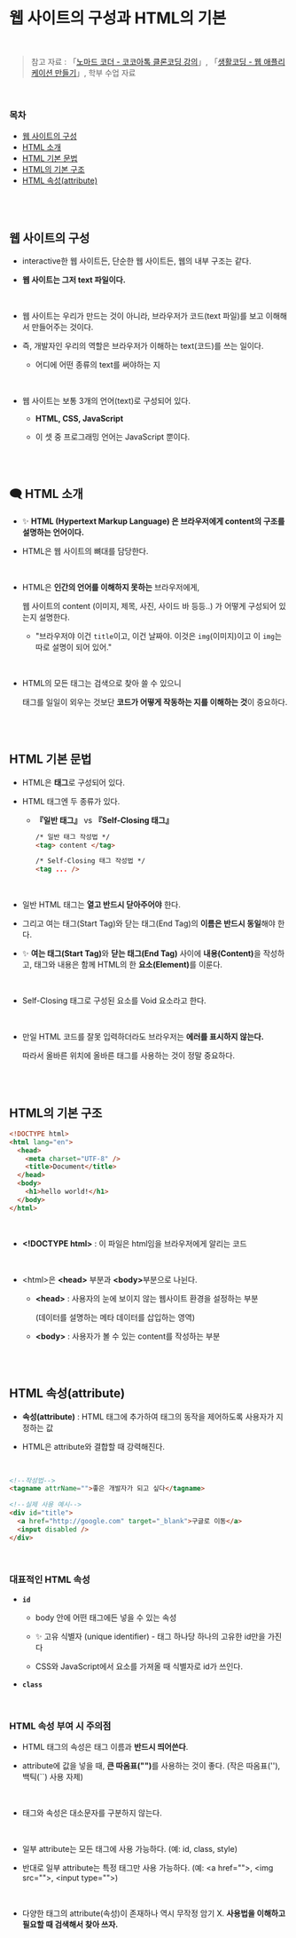 # 웹 사이트의 구성과 HTML의 기본

<br/>

> 참고 자료 : 「<a href="https://nomadcoders.co/kokoa-clone" target="_blank">노마드 코더 - 코코아톡 클론코딩 강의</a>」, 「<a href="https://youtube.com/playlist?list=PLuHgQVnccGMAE4Sn_SYvMw5-qEADJcU-X">생활코딩 - 웹 애플리케이션 만들기</a>」, 학부 수업 자료

<br/>

### 목차

- <a href="https://github.com/SangYoonLee1231/TIL/blob/main/HTML%20%26%20CSS/html_basic_concept.md#%EC%9B%B9-%EC%82%AC%EC%9D%B4%ED%8A%B8%EC%9D%98-%EA%B5%AC%EC%84%B1">웹 사이트의 구성</a>
- <a href="https://github.com/SangYoonLee1231/TIL/blob/main/HTML%20%26%20CSS/html_basic_concept.md#-html-%EC%86%8C%EA%B0%9C">HTML 소개</a>
- <a href="https://github.com/SangYoonLee1231/TIL/blob/main/HTML%20%26%20CSS/html_basic_concept.md#html-%EA%B8%B0%EB%B3%B8-%EB%AC%B8%EB%B2%95">HTML 기본 문법</a>
- <a href="https://github.com/SangYoonLee1231/TIL/blob/main/HTML%20%26%20CSS/html_basic_concept.md#html%EC%9D%98-%EA%B8%B0%EB%B3%B8-%EA%B5%AC%EC%A1%B0">HTML의 기본 구조</a>
- <a href="https://github.com/SangYoonLee1231/TIL/blob/main/HTML%20%26%20CSS/html_basic_concept.md#html-%EC%86%8D%EC%84%B1attribute">HTML 속성(attribute)</a>

<br/><br/>

## 웹 사이트의 구성

- interactive한 웹 사이트든, 단순한 웹 사이트든, 웹의 내부 구조는 같다.

- <strong>웹 사이트는 그저 text 파일이다.</strong>

<br/>

- 웹 사이트는 우리가 만드는 것이 아니라, 브라우저가 코드(text 파일)를 보고 이해해서 만들어주는 것이다.

- 즉, 개발자인 우리의 역할은 브라우저가 이해하는 text(코드)를 쓰는 일이다.

  - 어디에 어떤 종류의 text를 써야하는 지

<br/>

- 웹 사이트는 보통 3개의 언어(text)로 구성되어 있다.

  - <strong>HTML, CSS, JavaScript</strong>

  - 이 셋 중 프로그래밍 언어는 JavaScript 뿐이다.

<br/><br/>

## 🗨 HTML 소개

- ✨ <strong>HTML (Hypertext Markup Language) 은 브라우저에게 content의 구조를 설명하는 언어이다.</strong>

- HTML은 웹 사이트의 뼈대를 담당한다.

<br/>

- HTML은 <strong>인간의 언어를 이해하지 못하는</strong> 브라우저에게,

  웹 사이트의 content (이미지, 제목, 사진, 사이드 바 등등..) 가 어떻게 구성되어 있는지 설명한다.

  - "브라우저야 이건 <code>title</code>이고, 이건 날짜야. 이것은 <code>img</code>(이미지)이고 이 <code>img</code>는 따로 설명이 되어 있어."

<br/>

- HTML의 모든 태그는 검색으로 찾아 쓸 수 있으니 

  태그를 일일이 외우는 것보단 <strong>코드가 어떻게 작동하는 지를 이해하는 것</strong>이 중요하다.

<br/><br/>

## HTML 기본 문법

- HTML은 <strong>태그</strong>로 구성되어 있다.

- HTML 태그엔 두 종류가 있다.

  - <strong>『일반 태그』</strong> vs <strong>『Self-Closing 태그』</strong>

    ```html
    /* 일반 태그 작성법 */
    <tag> content </tag>

    /* Self-Closing 태그 작성법 */
    <tag ... />
    ```

<br/>

- 일반 HTML 태그는 <strong>열고 반드시 닫아주어야</strong> 한다.

- 그리고 여는 태그(Start Tag)와 닫는 태그(End Tag)의 <strong>이름은 반드시 동일</strong>해야 한다.

- ✨ <strong>여는 태그(Start Tag)</strong>와 <strong>닫는 태그(End Tag)</strong> 사이에 <strong>내용(Content)</strong>을 작성하고, 태그와 내용은 함께 HTML의 한 <strong>요소(Element)</strong>를 이룬다.

<br/>

- Self-Closing 태그로 구성된 요소를 Void 요소라고 한다.

<br/>

- 만일 HTML 코드를 잘못 입력하더라도 브라우저는 <strong>에러를 표시하지 않는다.</strong>

  따라서 올바른 위치에 올바른 태그를 사용하는 것이 정말 중요하다.

<br/><br/>

## HTML의 기본 구조

```html
<!DOCTYPE html>
<html lang="en">
  <head>
    <meta charset="UTF-8" />
    <title>Document</title>
  </head>
  <body>
    <h1>hello world!</h1>
  </body>
</html>
```

<br/>

- <strong>\<!DOCTYPE html></strong> : 이 파일은 html임을 브라우저에게 알리는 코드

<br/>

- \<html>은 <strong>\<head></strong> 부분과 <strong>\<body></strong>부분으로 나뉜다.

  - <strong>\<head></strong> : 사용자의 눈에 보이지 않는 웹사이트 환경을 설정하는 부분

    (데이터를 설명하는 메타 데이터를 삽입하는 영역)

  - <strong>\<body></strong> : 사용자가 볼 수 있는 content를 작성하는 부분

<br/><br/>

## HTML 속성(attribute)

- <strong>속성(attribute)</strong> : HTML 태그에 추가하여 태그의 동작을 제어하도록 사용자가 지정하는 값

- HTML은 attribute와 결합할 때 강력해진다.

<br/>

```html
<!--작성법-->
<tagname attrName="">좋은 개발자가 되고 싶다</tagname>

<!--실제 사용 예시-->
<div id="title">
  <a href="http://google.com" target="_blank">구글로 이동</a>
  <input disabled />
</div>
```

<br/>

### 대표적인 HTML 속성

- <strong><code>id</code></strong>

  - body 안에 어떤 태그에든 넣을 수 있는 속성

  - ✨ 고유 식별자 (unique identifier) - 태그 하나당 하나의 고유한 id만을 가진다

  - CSS와 JavaScript에서 요소를 가져올 때 식별자로 id가 쓰인다.

- <strong><code>class</code></strong>

<br/>

### HTML 속성 부여 시 주의점

- HTML 태그의 속성은 태그 이름과 <strong>반드시 띄어쓴다</strong>.

- attribute에 값을 넣을 때, <strong>큰 따옴표("")</strong>를 사용하는 것이 좋다. (작은 따옴표(''), 백틱(``) 사용 자제)

<br/>

- 태그와 속성은 대소문자를 구분하지 않는다.

<br/>

- 일부 attribute는 모든 태그에 사용 가능하다. (예: id, class, style)

- 반대로 일부 attribute는 특정 태그만 사용 가능하다. (예: \<a href="">, \<img src="">, \<input type="">)

<br/>

- 다양한 태그의 attribute(속성)이 존재하나 역시 무작정 암기 X. <strong>사용법을 이해하고 필요할 때 검색해서 찾아 쓰자.</strong>